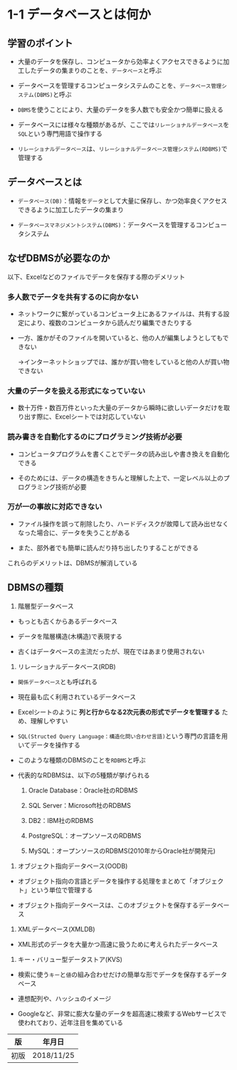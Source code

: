 1-1 データベースとは何か
=====================

## 学習のポイント

* 大量のデータを保存し、コンピュータから効率よくアクセスできるように加工したデータの集まりのことを、`データベース`と呼ぶ

* データベースを管理するコンピュータシステムのことを、`データベース管理システム(DBMS)`と呼ぶ

* `DBMS`を使うことにより、大量のデータを多人数でも安全かつ簡単に扱える

* データベースには様々な種類があるが、ここでは`リレーショナルデータベース`を`SQL`という専門用語で操作する

* `リレーショナルデータベース`は、`リレーショナルデータベース管理システム(RDBMS)`で管理する



## データベースとは

* `データベース(DB)`：情報を`データ`として大量に保存し、かつ効率良くアクセスできるように加工したデータの集まり

* `データベースマネジメントシステム(DBMS)`：データベースを管理するコンピュータシステム



## なぜDBMSが必要なのか

以下、Excelなどのファイルでデータを保存する際のデメリット



### 多人数でデータを共有するのに向かない

* ネットワークに繋がっているコンピュータ上にあるファイルは、共有する設定により、複数のコンピュータから読んだり編集できたりする

* 一方、誰かがそのファイルを開いていると、他の人が編集しようとしてもできない

  ->インターネットショップでは、誰かが買い物をしていると他の人が買い物できない



### 大量のデータを扱える形式になっていない

* 数十万件・数百万件といった大量のデータから瞬時に欲しいデータだけを取り出す際に、Excelシートでは対応していない



### 読み書きを自動化するのにプログラミング技術が必要

* コンピュータプログラムを書くことでデータの読み出しや書き換えを自動化できる

* そのためには、データの構造をきちんと理解した上で、一定レベル以上のプログラミング技術が必要



### 万が一の事故に対応できない

* ファイル操作を誤って削除したり、ハードディスクが故障して読み出せなくなった場合に、データを失うことがある

* また、部外者でも簡単に読んだり持ち出したりすることができる



これらのデメリットは、DBMSが解消している



## DBMSの種類

1. 階層型データベース

  * もっとも古くからあるデータベース

  * データを階層構造(木構造)で表現する

  * 古くはデータベースの主流だったが、現在ではあまり使用されない


1. リレーショナルデータベース(RDB)

  * `関係データベース`とも呼ばれる

  * 現在最も広く利用されているデータベース

  * Excelシートのように **列と行からなる2次元表の形式でデータを管理する** ため、理解しやすい

  * `SQL(Structed Query Language：構造化問い合わせ言語)`という専門の言語を用いてデータを操作する

  * このような種類のDBMSのことを`RDBMS`と呼ぶ

  * 代表的なRDBMSは、以下の5種類が挙げられる

    1. Oracle Database：Oracle社のRDBMS

    1. SQL Server：Microsoft社のRDBMS

    1. DB2：IBM社のRDBMS

    1. PostgreSQL：オープンソースのRDBMS

    1. MySQL：オープンソースのRDBMS(2010年からOracle社が開発元)


1. オブジェクト指向データベース(OODB)

  * オブジェクト指向の言語とデータを操作する処理をまとめて「オブジェクト」という単位で管理する

  * オブジェクト指向データベースは、このオブジェクトを保存するデータベース


1. XMLデータベース(XMLDB)

  * XML形式のデータを大量かつ高速に扱うために考えられたデータベース


1. キー・バリュー型データストア(KVS)

  * 検索に使う`キー`と`値`の組み合わせだけの簡単な形でデータを保存するデータベース

  * 連想配列や、ハッシュのイメージ

  * Googleなど、非常に膨大な量のデータを超高速に検索するWebサービスで使われており、近年注目を集めている



| 版 |   年月日  |
|----|----------|
|初版|2018/11/25|
